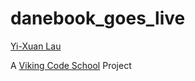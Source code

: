 danebook_goes_live
==================

[Yi-Xuan Lau](https://github.com/yxlau/assignment_danebook_goes_live)

A [Viking Code School](http://vikingcodeschool.com) Project
